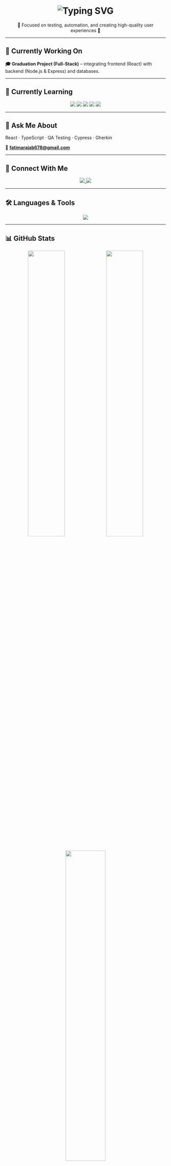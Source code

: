 <!-- Animated Header -->
<h1 align="center">
  <img src="https://readme-typing-svg.demolab.com?font=Poppins&weight=600&size=26&pause=1000&color=FF69B4&center=true&vCenter=true&width=500&lines=Hi+👋,+I'm+Fatima+Rajab!;QA+Engineer+Intern+👩‍💻;Passionate+About+Software+Quality+Assurance" alt="Typing SVG" />
</h1>

<p align="center">
  🌼 Focused on testing, automation, and creating high-quality user experiences 🌼
</p>

---

## 🔭 Currently Working On  
**🎓 Graduation Project (Full-Stack)** – integrating frontend (React) with backend (Node.js & Express) and databases.

---

## 🌱 Currently Learning  
<p align="center">
  <img src="https://img.shields.io/badge/Node.js-90ee90?style=for-the-badge&logo=node.js&logoColor=white" />
  <img src="https://img.shields.io/badge/Express-FFE4E1?style=for-the-badge&logo=express&logoColor=black" />
  <img src="https://img.shields.io/badge/MongoDB-98FB98?style=for-the-badge&logo=mongodb&logoColor=white" />
  <img src="https://img.shields.io/badge/React-ADD8E6?style=for-the-badge&logo=react&logoColor=black" />
  <img src="https://img.shields.io/badge/Cypress-FFC0CB?style=for-the-badge&logo=cypress&logoColor=black" />
</p>

---

## 💬 Ask Me About  
React · TypeScript · QA Testing · Cypress · Gherkin  

📧 **fatimarajab678@gmail.com**

---

## 🤝 Connect With Me  
<p align="center">
  <a href="https://linkedin.com/in/fatima-rajab-497972275" target="_blank">
    <img src="https://img.shields.io/badge/-Fatima%20Rajab-87CEEB?style=for-the-badge&logo=Linkedin&logoColor=white"/>
  </a>
  <a href="https://github.com/fatimarajab12" target="_blank">
    <img src="https://img.shields.io/badge/-fatimarajab12-DDA0DD?style=for-the-badge&logo=github&logoColor=white"/>
  </a>
</p>

---

## 🛠 Languages & Tools  
<p align="center">
  <img src="https://skillicons.dev/icons?i=js,ts,react,nodejs,express,mongodb,cypress,git,figma,vscode&theme=light" />
</p>

---

## 📊 GitHub Stats  
<p align="center">
  <img src="https://github-readme-stats.vercel.app/api?username=fatimarajab12&show_icons=true&theme=default&title_color=ff69b4&icon_color=ffb6c1" width="48%" />
  <img src="https://github-readme-streak-stats.herokuapp.com?user=fatimarajab12&theme=default&ring=FFB6C1&fire=FF69B4&currStreakLabel=FF69B4" width="48%" />
</p>

<p align="center">
  <img src="https://github-readme-stats.vercel.app/api/top-langs/?username=fatimarajab12&layout=compact&title_color=ff69b4" width="50%" />
</p>

---

## 💻 Skill Progress  
<p align="center">
  <img src="https://img.shields.io/badge/JavaScript-90%25-FFD700?style=for-the-badge" />
  <img src="https://img.shields.io/badge/React-85%25-ADD8E6?style=for-the-badge" />
  <img src="https://img.shields.io/badge/Node.js-80%25-90EE90?style=for-the-badge" />
  <img src="https://img.shields.io/badge/TypeScript-70%25-87CEFA?style=for-the-badge" />
  <img src="https://img.shields.io/badge/Cypress-75%25-FFC0CB?style=for-the-badge" />
</p>

---

## ☕ Code, Coffee, and Catching Bugs  
<p align="center">
  <img src="https://media.giphy.com/media/3oKIPEqDGUULpEU0aQ/giphy.gif" width="300" alt="Cute coding animation"/>
</p>

<h4 align="center">College? No thanks 💀 … just give me code, coffee, and bugs 🐞</h4>
